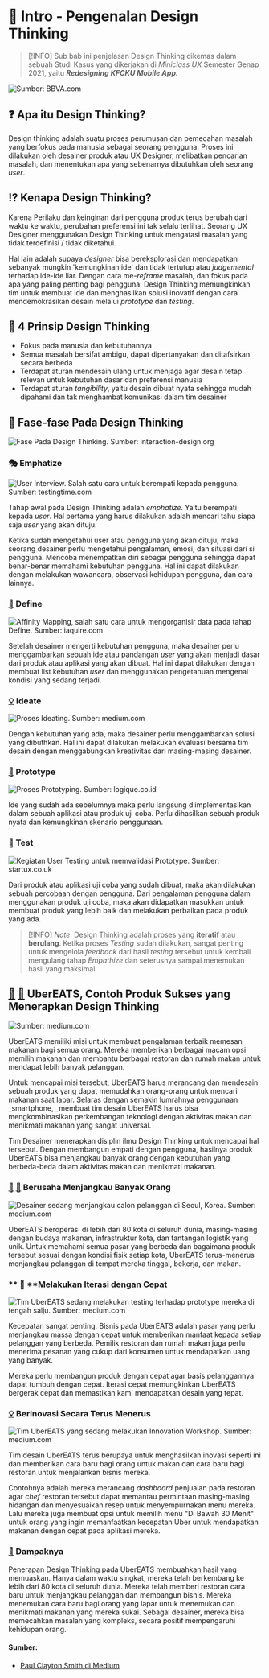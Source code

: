 # 📌 Intro - Pengenalan Design Thinking

> [!INFO]
> Sub bab ini penjelasan Design Thinking dikemas dalam sebuah Studi Kasus yang dikerjakan di _Miniclass UX_ Semester Genap 2021, yaitu _**Redesigning KFCKU Mobile App.**_

![Sumber: BBVA.com](../assets/image.png)

## :question: Apa itu Design Thinking?

Design thinking adalah suatu proses perumusan dan pemecahan masalah yang berfokus pada manusia sebagai seorang pengguna. Proses ini dilakukan oleh desainer produk atau UX Designer, melibatkan pencarian masalah, dan menentukan apa yang sebenarnya dibutuhkan oleh seorang _user_.

## :interrobang: Kenapa Design Thinking?

Karena Perilaku dan keinginan dari pengguna produk terus berubah dari waktu ke waktu, perubahan preferensi ini tak selalu terlihat. Seorang UX Designer menggunakan Design Thinking untuk mengatasi masalah yang tidak terdefinisi / tidak diketahui. 

Hal lain adalah supaya _designer_ bisa bereksplorasi dan mendapatkan sebanyak mungkin 'kemungkinan ide' dan tidak tertutup atau _judgemental_ terhadap ide-ide liar. Dengan cara me-_reframe_ masalah, dan fokus pada apa yang paling penting bagi pengguna. Design Thinking memungkinkan tim untuk membuat ide dan menghasilkan solusi inovatif dengan cara mendemokrasikan desain melalui _prototype_ dan _testing_.

## :ledger: 4 Prinsip Design Thinking

* Fokus pada manusia dan kebutuhannya
* Semua masalah bersifat ambigu, dapat dipertanyakan dan ditafsirkan secara berbeda
* Terdapat aturan mendesain ulang untuk menjaga agar desain tetap relevan untuk kebutuhan dasar dan preferensi manusia
* Terdapat aturan _tangibility_, yaitu desain dibuat nyata sehingga mudah dipahami dan tak menghambat komunikasi dalam tim desainer

## :roller_coaster: Fase-fase Pada Design Thinking

![Fase Pada Design Thinking. Sumber: interaction-design.org](<../assets/image (4).png>)

### 🎭 Emphatize

![User Interview. Salah satu cara untuk berempati kepada pengguna. Sumber: testingtime.com](<../assets/image (9).png>)

Tahap awal pada Design Thinking adalah _emphatize_. Yaitu berempati kepada _user_. Hal pertama yang harus dilakukan adalah mencari tahu siapa saja _user_ yang akan dituju. 

Ketika sudah mengetahui user atau pengguna yang akan dituju, maka seorang desainer perlu mengetahui pengalaman, emosi, dan situasi dari si pengguna. Mencoba menempatkan diri sebagai pengguna sehingga dapat benar-benar memahami kebutuhan pengguna. Hal ini dapat dilakukan dengan melakukan wawancara, observasi kehidupan pengguna, dan cara lainnya.

### [📎](https://emojipedia.org/paperclip/) Define

![Affinity Mapping, salah satu cara untuk mengorganisir data pada tahap Define. Sumber: iaquire.com](<../assets/image-10.png>)

Setelah desainer mengerti kebutuhan pengguna, maka desainer perlu menggambarkan sebuah ide atau pandangan _user_ yang akan menjadi dasar dari produk atau aplikasi yang akan dibuat. Hal ini dapat dilakukan dengan membuat list kebutuhan _user_ dan menggunakan pengetahuan mengenai kondisi yang sedang terjadi.

### [💡](https://emojipedia.org/light-bulb/) Ideate

![Proses Ideating. Sumber: medium.com](<../assets/image (11).png>)

Dengan kebutuhan yang ada, maka desainer perlu menggambarkan solusi yang dibuthkan. Hal ini dapat dilakukan melakukan evaluasi bersama tim desain dengan menggabungkan kreativitas dari masing-masing desainer.

### [📱](https://emojipedia.org/mobile-phone/) Prototype

![Proses Prototyping. Sumber: logique.co.id](<../assets/image (12).png>)

Ide yang sudah ada sebelumnya maka perlu langsung diimplementasikan dalam sebuah aplikasi atau produk uji coba. Perlu dihasilkan sebuah produk nyata dan kemungkinan skenario penggunaan.

### 💉 Test

![Kegiatan User Testing untuk memvalidasi Prototype. Sumber: startux.co.uk](<../assets/image (13).png>)

Dari produk atau aplikasi uji coba yang sudah dibuat, maka akan dilakukan sebuah percobaan dengan pengguna. Dari pengalaman pengguna dalam menggunakan produk uji coba, maka akan didapatkan masukkan untuk membuat produk yang lebih baik dan melakukan perbaikan pada produk yang ada.

> [!INFO]
> _Note_: Design Thinking adalah proses yang **iteratif** atau **berulang**. Ketika proses _Testing_ sudah dilakukan, sangat penting untuk mengelola _feedback_ dari hasil _testing_ tersebut untuk kembali mengulang tahap _Empathize_ dan seterusnya sampai menemukan hasil yang maksimal.

## [🍲](https://emojipedia.org/pot-of-food/) [🍛](https://emojipedia.org/curry-rice/) UberEATS, Contoh Produk Sukses yang Menerapkan Design Thinking

![Sumber: medium.com](<../assets/image (5).png>)

UberEATS memiliki misi untuk membuat pengalaman terbaik memesan makanan bagi semua orang. Mereka memberikan berbagai macam opsi memilih makanan dan membantu berbagai restoran dan rumah makan untuk mendapat lebih banyak pelanggan.

Untuk mencapai misi tersebut, UberEATS harus merancang dan mendesain sebuah produk yang dapat memudahkan orang-orang untuk mencari makanan saat lapar. Selaras dengan semakin lumrahnya penggunaan _smartphone, _membuat tim desain UberEATS harus bisa mengkombinasikan perkembangan teknologi dengan aktivitas makan dan menikmati makanan yang sangat universal.

Tim Desainer menerapkan disiplin ilmu Design Thinking untuk mencapai hal tersebut. Dengan membangun empati dengan pengguna, hasilnya produk UberEATS bisa menjangkau banyak orang dengan kebutuhan yang berbeda-beda dalam aktivitas makan dan menikmati makanan.

### [👨](https://emojipedia.org/man/) [👩](https://emojipedia.org/woman/) Berusaha Menjangkau Banyak Orang

![Desainer sedang menjangkau calon pelanggan di Seoul, Korea. Sumber: medium.com](<../assets/image (6).png>)

UberEATS beroperasi di lebih dari 80 kota di seluruh dunia, masing-masing dengan budaya makanan, infrastruktur kota, dan tantangan logistik yang unik. Untuk memahami semua pasar yang berbeda dan bagaimana produk tersebut sesuai dengan kondisi fisik setiap kota, UberEATS terus-menerus menjangkau pelanggan di tempat mereka tinggal, bekerja, dan makan.

### ** 🔁 **Melakukan Iterasi dengan Cepat

![Tim UberEATS sedang melakukan testing terhadap prototype mereka di tengah salju. Sumber: medium.com](<../assets/image (7).png>)

Kecepatan sangat penting. Bisnis pada UberEATS adalah pasar yang perlu menjangkau massa dengan cepat untuk memberikan manfaat kepada setiap pelanggan yang berbeda. Pemilik restoran dan rumah makan juga perlu menerima pesanan yang cukup dari konsumen untuk mendapatkan uang yang banyak.

Mereka perlu membangun produk dengan cepat agar basis pelanggannya dapat tumbuh dengan cepat. Iterasi cepat memungkinkan UberEATS bergerak cepat dan memastikan kami mendapatkan desain yang tepat.

###  [💡](https://emojipedia.org/light-bulb/) Berinovasi Secara Terus Menerus

![Tim UberEATS yang sedang melakukan Innovation Workshop. Sumber: medium.com](<../assets/image (8).png>)

Tim desain UberEATS terus berupaya untuk menghasilkan inovasi seperti ini dan memberikan cara baru bagi orang untuk makan dan cara baru bagi restoran untuk menjalankan bisnis mereka.

Contohnya adalah mereka merancang _dashboard_ penjualan pada restoran agar _chef_ restoran tersebut dapat memantau permintaan masing-masing hidangan dan menyesuaikan resep untuk menyempurnakan menu mereka. Lalu mereka juga membuat opsi untuk memilih menu "Di Bawah 30 Menit" untuk orang yang ingin memanfaatkan kecepatan Uber untuk mendapatkan makanan dengan cepat pada aplikasi mereka.

### [🎁](https://emojipedia.org/wrapped-gift/) Dampaknya

Penerapan Design Thinking pada UberEATS membuahkan hasil yang memuaskan. Hanya dalam waktu singkat, mereka telah berkembang ke lebih dari 80 kota di seluruh dunia. Mereka telah memberi restoran cara baru untuk menjangkau pelanggan dan membangun bisnis. Mereka menemukan cara baru bagi orang yang lapar untuk menemukan dan menikmati makanan yang mereka sukai. Sebagai desainer, mereka bisa memecahkan masalah yang kompleks, secara positif mempengaruhi kehidupan orang.

#### Sumber:

* [Paul Clayton Smith di Medium](https://medium.com/uber-design/how-we-design-on-the-ubereats-team-ff7c41fffb76)



